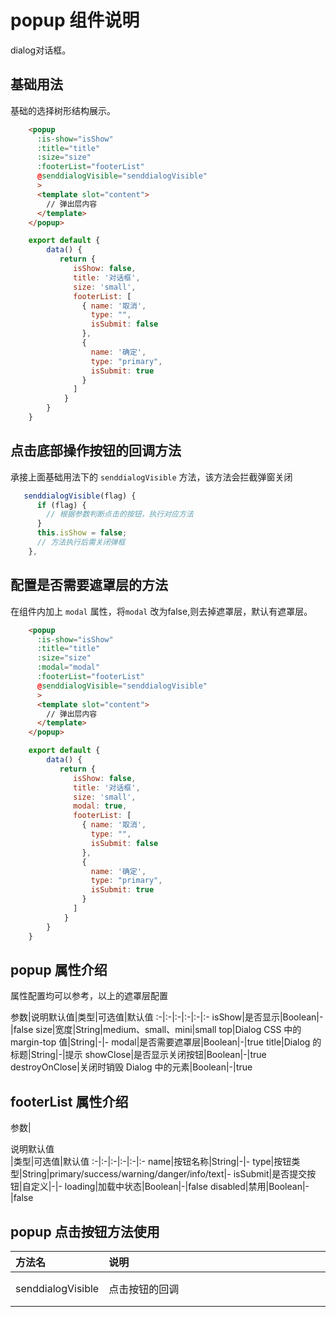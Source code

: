 # popup 组件说明 

dialog对话框。

## 基础用法

基础的选择树形结构展示。

```html
    <popup
      :is-show="isShow"
      :title="title"
      :size="size"
      :footerList="footerList"
      @senddialogVisible="senddialogVisible"
      >
      <template slot="content">
        // 弹出层内容
      </template>
    </popup>
```
```js
    export default {
        data() {
           return {
              isShow: false,
              title: '对话框',
              size: 'small',
              footerList: [
                { name: '取消',
                  type: "",
                  isSubmit: false
                },
                {
                  name: '确定',
                  type: "primary",
                  isSubmit: true
                }
              ]
            }
        }
    }
```


## 点击底部操作按钮的回调方法

承接上面基础用法下的 `senddialogVisible` 方法，该方法会拦截弹窗关闭

```js
   senddialogVisible(flag) {
      if (flag) {
        // 根据参数判断点击的按钮，执行对应方法
      }
      this.isShow = false;
      // 方法执行后需关闭弹框
    },
```


## 配置是否需要遮罩层的方法

在组件内加上 `modal` 属性，将`modal` 改为false,则去掉遮罩层，默认有遮罩层。

```html
    <popup
      :is-show="isShow"
      :title="title"
      :size="size"
      :modal="modal"
      :footerList="footerList"
      @senddialogVisible="senddialogVisible"
      >
      <template slot="content">
        // 弹出层内容
      </template>
    </popup>
```
```js
    export default {
        data() {
           return {
              isShow: false,
              title: '对话框',
              size: 'small',
              modal: true,
              footerList: [
                { name: '取消',
                  type: "",
                  isSubmit: false
                },
                {
                  name: '确定',
                  type: "primary",
                  isSubmit: true
                }
              ]
            }
        }
    }
```



## popup 属性介绍
属性配置均可以参考，以上的遮罩层配置

参数|说明默认值|类型|可选值|默认值
:-|:-|:-|:-|:-|:-
isShow|是否显示|Boolean|-|false
size|宽度|String|medium、small、mini|small
top|Dialog CSS 中的 margin-top 值|String|-|-
modal|是否需要遮罩层|Boolean|-|true
title|Dialog 的标题|String|-|提示
showClose|是否显示关闭按钮|Boolean|-|true
destroyOnClose|关闭时销毁 Dialog 中的元素|Boolean|-|true

## footerList 属性介绍

参数|<div style='width:200pt'>说明默认值</div>|类型|可选值|默认值
:-|:-|:-|:-|:-|:-
name|按钮名称|String|-|-
type|按钮类型|String|primary/success/warning/danger/info/text|-
isSubmit|是否提交按钮|自定义|-|-
loading|加载中状态|Boolean|-|false
disabled|禁用|Boolean|-|false

## popup 点击按钮方法使用

方法名|<div style='width:340pt'>说明</div>|<div style='width:110pt'>参数</div>
:-|:-|:-
senddialogVisible|点击按钮的回调|获取的参数为自定义的按钮标识flag


      
